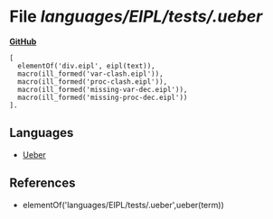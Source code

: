 # File _languages/EIPL/tests/.ueber_
**[GitHub](https://github.com/softlang/yas/blob/master/languages/EIPL/tests/.ueber)**
```
[
  elementOf('div.eipl', eipl(text)),
  macro(ill_formed('var-clash.eipl')),
  macro(ill_formed('proc-clash.eipl')),
  macro(ill_formed('missing-var-dec.eipl')),
  macro(ill_formed('missing-proc-dec.eipl'))
].
```

## Languages
* [Ueber](../languages/Ueber.md)

## References
* elementOf('languages/EIPL/tests/.ueber',ueber(term))
